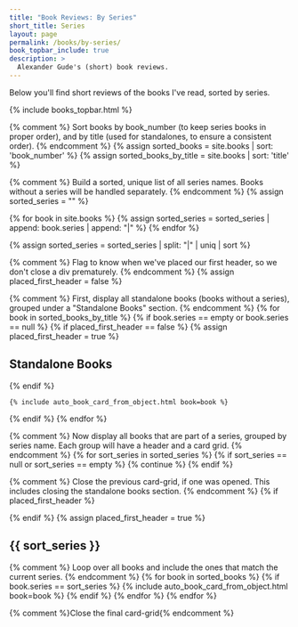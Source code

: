 ```yaml
---
title: "Book Reviews: By Series"
short_title: Series
layout: page
permalink: /books/by-series/
book_topbar_include: true
description: >
  Alexander Gude's (short) book reviews.
---
```


Below you'll find short reviews of the books I've read, sorted by series.

{% include books_topbar.html %}

{% comment %}
Sort books by book_number (to keep series books in proper order),
and by title (used for standalones, to ensure a consistent order).
{% endcomment %}
{% assign sorted_books = site.books | sort: 'book_number' %}
{% assign sorted_books_by_title = site.books | sort: 'title' %}

{% comment %}
Build a sorted, unique list of all series names.
Books without a series will be handled separately.
{% endcomment %}
{% assign sorted_series = "" %}

{% for book in site.books %}
  {% assign sorted_series = sorted_series | append: book.series | append: "|" %}
{% endfor %}

{% assign sorted_series = sorted_series | split: "|" | uniq | sort %}

{% comment %}
Flag to know when we've placed our first header, so we don't close a div prematurely.
{% endcomment %}
{% assign placed_first_header = false %}

{% comment %}
First, display all standalone books (books without a series),
grouped under a "Standalone Books" section.
{% endcomment %}
{% for book in sorted_books_by_title %}
  {% if book.series == empty or book.series == null %}
    {% if placed_first_header == false %}
      {% assign placed_first_header = true %}

<h2 class="book-list-headline">Standalone Books</h2>
<div class="card-grid">
    {% endif %}

    {% include auto_book_card_from_object.html book=book %}
  {% endif %}
{% endfor %}

{% comment %}
Now display all books that are part of a series, grouped by series name.
Each group will have a header and a card grid.
{% endcomment %}
{% for sort_series in sorted_series %}
  {% if sort_series == null or sort_series == empty %}
    {% continue %}
  {% endif %}

  {% comment %}
  Close the previous card-grid, if one was opened.
  This includes closing the standalone books section.
  {% endcomment %}
  {% if placed_first_header %}
</div>
  {% endif %}
  {% assign placed_first_header = true %}

<h2 class="book-list-headline">{{ sort_series }}</h2>
<div class="card-grid">

  {% comment %}
  Loop over all books and include the ones that match the current series.
  {% endcomment %}
  {% for book in sorted_books %}
    {% if book.series == sort_series %}
      {% include auto_book_card_from_object.html book=book %}
    {% endif %}
  {% endfor %}
{% endfor %}

{% comment %}Close the final card-grid{% endcomment %}
</div>
